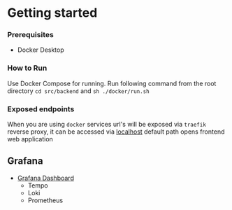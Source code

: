 # Getting started

### Prerequisites

- Docker Desktop

### How to Run

Use Docker Compose for running. Run following command from the root directory `cd src/backend` and `sh ./docker/run.sh`

### Exposed endpoints

When you are using `docker` services url's will be exposed via `traefik` reverse proxy, it can be accessed via [localhost](http://localhost:8080) default path opens frontend web application

## Grafana

- [Grafana Dashboard](http://localhost:3000)
  - Tempo
  - Loki
  - Prometheus
